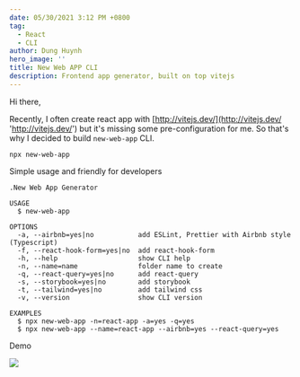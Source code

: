 ```yaml
---
date: 05/30/2021 3:12 PM +0800
tag:
  - React
  - CLI
author: Dung Huynh
hero_image: ''
title: New Web APP CLI
description: Frontend app generator, built on top vitejs
---
```


Hi there,

Recently, I often create react app with [http://vitejs.dev/](http://vitejs.dev/ 'http://vitejs.dev/') but it's missing some pre-configuration for me. So that's why I decided to build `new-web-app` CLI.

    npx new-web-app

Simple usage and friendly for developers

    .New Web App Generator

    USAGE
      $ new-web-app

    OPTIONS
      -a, --airbnb=yes|no           add ESLint, Prettier with Airbnb style (Typescript)
      -f, --react-hook-form=yes|no  add react-hook-form
      -h, --help                    show CLI help
      -n, --name=name               folder name to create
      -q, --react-query=yes|no      add react-query
      -s, --storybook=yes|no        add storybook
      -t, --tailwind=yes|no         add tailwind css
      -v, --version                 show CLI version

    EXAMPLES
      $ npx new-web-app -n=react-app -a=yes -q=yes
      $ npx new-web-app --name=react-app --airbnb=yes --react-query=yes

Demo

![](https://gyazo.com/2ace08cfb1435f82a1c8e9550f547e44.gif)
